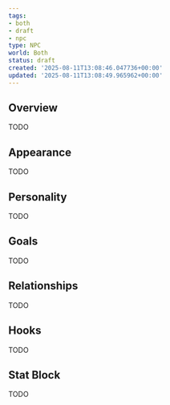 ```yaml
---
tags:
- both
- draft
- npc
type: NPC
world: Both
status: draft
created: '2025-08-11T13:08:46.047736+00:00'
updated: '2025-08-11T13:08:49.965962+00:00'
---
```



## Overview

TODO
## Appearance

TODO
## Personality

TODO
## Goals

TODO
## Relationships

TODO
## Hooks

TODO
## Stat Block

TODO
